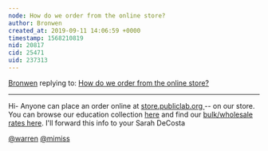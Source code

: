 ```yaml
---
node: How do we order from the online store?
author: Bronwen
created_at: 2019-09-11 14:06:59 +0000
timestamp: 1568210819
nid: 20817
cid: 25471
uid: 237313
---
```




[Bronwen](../profile/Bronwen) replying to: [How do we order from the online store?](../notes/DrJordanGSET/09-10-2019/how-do-we-order-from-the-online-store)

----
Hi- Anyone can place an order online at [store.publiclab.org ](https://store.publiclab.org)-- on our store. You can browse our education collection [here](https://store.publiclab.org/collections/education) and find our [bulk/wholesale rates here](https://store.publiclab.org/pages/bulk). I'll forward this info to your Sarah DeCosta

[@warren](/profile/warren) [@mimiss](/profile/mimiss)

